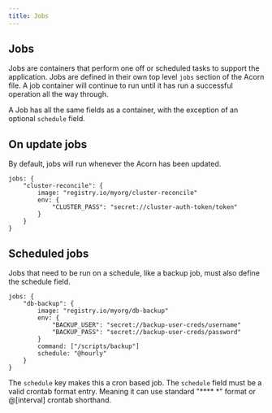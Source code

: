 ```yaml
---
title: Jobs
---
```


## Jobs

Jobs are containers that perform one off or scheduled tasks to support the application. Jobs are defined in their own top level `jobs` section of the Acorn file. A job container will continue to run until it has run a successful operation all the way through.

A Job has all the same fields as a container, with the exception of an optional `schedule` field.

## On update jobs

By default, jobs will run whenever the Acorn has been updated.

```cue
jobs: {
    "cluster-reconcile": {
        image: "registry.io/myorg/cluster-reconcile"
        env: {
            "CLUSTER_PASS": "secret://cluster-auth-token/token"
        }
    }
}
```

## Scheduled jobs

Jobs that need to be run on a schedule, like a backup job, must also define the schedule field.

```cue
jobs: {
    "db-backup": {
        image: "registry.io/myorg/db-backup"
        env: {
            "BACKUP_USER": "secret://backup-user-creds/username"
            "BACKUP_PASS": "secret://backup-user-creds/password"
        }
        command: ["/scripts/backup"]
        schedule: "@hourly"
    }
}
```

The `schedule` key makes this a cron based job. The `schedule` field must be a valid crontab format entry. Meaning it can use standard "**** *" format or @[interval] crontab shorthand.
